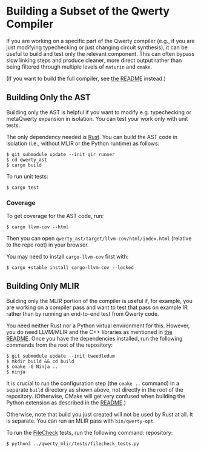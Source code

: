 Building a Subset of the Qwerty Compiler
========================================

If you are working on a specific part of the Qwerty compiler (e.g., if you are
just modifying typechecking or just changing circuit synthesis), it can be
useful to build and test only the relevant component. This can often bypass
slow linking steps and produce cleaner, more direct output rather than being
filtered through multiple levels of `maturin` and `cmake`.

(If you want to build the full compiler, see [the README](../README.md)
instead.)

Building Only the AST
---------------------

Building only the AST is helpful if you want to modify e.g. typechecking or
metaQwerty expansion in isolation. You can test your work only with unit tests.

The only dependency needed is [Rust][1]. You can build the AST code in
isolation (i.e., without MLIR or the Python runtime) as follows:

    $ git submodule update --init qir_runner
    $ cd qwerty_ast
    $ cargo build

To run unit tests:

    $ cargo test

### Coverage

To get coverage for the AST code, run:

    $ cargo llvm-cov --html

Then you can open `qwerty_ast/target/llvm-cov/html/index.html` (relative to the
repo root) in your browser.

You may need to install `cargo-llvm-cov` first with:

    $ cargo +stable install cargo-llvm-cov --locked

Building Only MLIR
------------------

Building only the MLIR portion of the compiler is useful if, for example, you
are working on a compiler pass and want to test that pass on example IR rather
than by running an end-to-end test from Qwerty code.

You need neither Rust nor a Python virtual environment for this. However, you
do need LLVM/MLIR and the C++ libraries as mentioned in [the
README](../README.md). Once you have the dependencies installed, run the
following commands from the root of the repository:

    $ git submodule update --init tweedledum
    $ mkdir build && cd build
    $ cmake -G Ninja ..
    $ ninja

It is crucial to run the configuration step (the `cmake ..` command) in a
separate `build` directory as shown above, not directly in the root of the
repository. (Otherwise, CMake will get very confused when building the Python
extension as described in the [README](../README.md).)

Otherwise, note that build you just created will not be used by Rust at all. It
is separate. You can run an MLIR pass with `bin/qwerty-opt`. 

To run the [FileCheck][2] tests, run the following command:
repository:

    $ python3 ../qwerty_mlir/tests/filecheck_tests.py

[1]: https://www.rust-lang.org/tools/install
[2]: https://llvm.org/docs/CommandGuide/FileCheck.html
